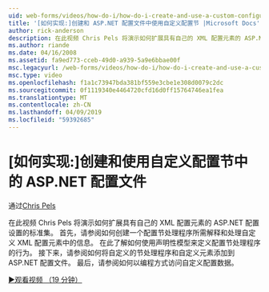 ```yaml
---
uid: web-forms/videos/how-do-i/how-do-i-create-and-use-a-custom-configuration-section-in-an-aspnet-configuration-file
title: '[如何实现:]创建和 ASP.NET 配置文件中使用自定义配置节 |Microsoft Docs'
author: rick-anderson
description: 在此视频 Chris Pels 将演示如何扩展具有自己的 XML 配置元素的 ASP.NET 配置设置的标准集。 首先，请参阅如何...
ms.author: riande
ms.date: 04/16/2008
ms.assetid: fa9ed773-cceb-49d0-a939-5a9e6bbae00f
msc.legacyurl: /web-forms/videos/how-do-i/how-do-i-create-and-use-a-custom-configuration-section-in-an-aspnet-configuration-file
msc.type: video
ms.openlocfilehash: f1a1c73947bda381bf559e3cbe1e308d0079c2dc
ms.sourcegitcommit: 0f1119340e4464720cfd16d0ff15764746ea1fea
ms.translationtype: MT
ms.contentlocale: zh-CN
ms.lasthandoff: 04/09/2019
ms.locfileid: "59392685"
---
```

# <a name="how-do-i-create-and-use-a-custom-configuration-section-in-an-aspnet-configuration-file"></a>[如何实现:]创建和使用自定义配置节中的 ASP.NET 配置文件

通过[Chris Pels](https://twitter.com/chrispels)

在此视频 Chris Pels 将演示如何扩展具有自己的 XML 配置元素的 ASP.NET 配置设置的标准集。 首先，请参阅如何创建一个配置节处理程序所需解释和处理自定义 XML 配置元素中的信息。 在此了解如何使用声明性模型来定义配置节处理程序的行为。 接下来，请参阅如何将自定义的节处理程序和自定义元素添加到 ASP.NET 配置文件。 最后，请参阅如何以编程方式访问自定义配置数据。

[&#9654;观看视频 （19 分钟）](https://channel9.msdn.com/Blogs/ASP-NET-Site-Videos/how-do-i-create-and-use-a-custom-configuration-section-in-an-aspnet-configuration-file)
